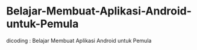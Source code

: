# Belajar-Membuat-Aplikasi-Android-untuk-Pemula
dicoding : Belajar Membuat Aplikasi Android untuk Pemula
